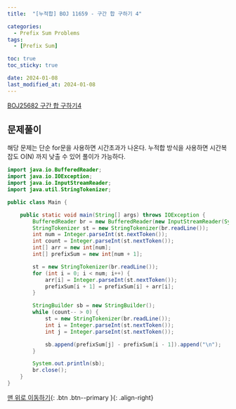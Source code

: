 ```yaml
---
title:  "[누적합] BOJ 11659 - 구간 합 구하기 4" 

categories:
  - Prefix Sum Problems
tags:
  - [Prefix Sum]

toc: true
toc_sticky: true

date: 2024-01-08
last_modified_at: 2024-01-08
---
```


[BOJ25682 구간 합 구하기4](https://www.acmicpc.net/problem/11659)



## 문제풀이

해당 문제는 단순 for문을 사용하면 시간초과가 나온다. 누적합 방식을 사용하면 시간복잡도 O(N) 까지 낮출 수 있어 풀이가 가능하다.

```java
import java.io.BufferedReader;
import java.io.IOException;
import java.io.InputStreamReader;
import java.util.StringTokenizer;

public class Main {

    public static void main(String[] args) throws IOException {
        BufferedReader br = new BufferedReader(new InputStreamReader(System.in));
        StringTokenizer st = new StringTokenizer(br.readLine());
        int num = Integer.parseInt(st.nextToken());
        int count = Integer.parseInt(st.nextToken());
        int[] arr = new int[num];
        int[] prefixSum = new int[num + 1];

        st = new StringTokenizer(br.readLine());
        for (int i = 0; i < num; i++) {
            arr[i] = Integer.parseInt(st.nextToken());
            prefixSum[i + 1] = prefixSum[i] + arr[i];
        }

        StringBuilder sb = new StringBuilder();
        while (count-- > 0) {
            st = new StringTokenizer(br.readLine());
            int i = Integer.parseInt(st.nextToken());
            int j = Integer.parseInt(st.nextToken());

            sb.append(prefixSum[j] - prefixSum[i - 1]).append("\n");
        }

        System.out.println(sb);
        br.close();
    }
}
```


[맨 위로 이동하기](#){: .btn .btn--primary }{: .align-right}
